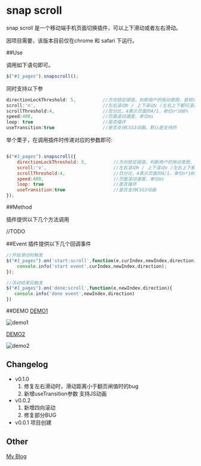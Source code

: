 snap scroll
=====

snap scroll 是一个移动端手机页面切换插件，可以上下滑动或者左右滑动。

因项目需要，该版本目前仅在chrome 和 safari 下运行。


##Use

调用如下语句即可。
```js
$("#J_pages").snapscroll();
```
同时支持以下参
```js
directionLockThreshold: 5,          //方向锁定阈值，判断用户的拖动意图，是倾向x方向拖动还是y方向
scroll:'n',                         //左右滚动h / 上下滚动v /左右上下都可滚动n
scrollThreshold:4,                  //百分比，4表示页面的4/1，单位n*100%
speed:400,                          //页面滚动速度，单位ms
loop: true                          //是否循环
useTransition:true                  //是否支持CSS3动画，默认是支持的
```

举个栗子，在调用插件时传递对应的参数即可:
```js

$("#J_pages").snapscroll({
    directionLockThreshold: 5,          //方向锁定阈值，判断用户的拖动意图，是倾向x方向拖动还是y方向
    scroll:'v',                         //左右滚动h / 上下滚动v /左右上下都可滚动n
    scrollThreshold:4,                  //百分比，4表示页面的4/1，单位n*100%
    speed:400,                          //页面滚动速度，单位ms
    loop: true                          //是否循环
    useTransition:true                  //是否支持CSS3动画
});

```

##Method

插件提供以下几个方法调用

//TODO

##Event
插件提供以下几个回调事件
```js
//开始滑动时触发
$("#J_pages").on('start:scroll',function(e,curIndex,newIndex,direction){
    console.info('start event',curIndex,newIndex,direction);
});

//活动结束后触发
$("#J_pages").on('done:scroll',function(e,newIndex,direction){
   console.info('done event',newIndex,direction)
})

```

##DEMO
[DEMO1](http://oos.me/zepto-SnapScroll/demo.html)

![demo1](https://baofen14787.github.com/zepto-SnapScroll/demo1.png)

[DEMO2](http://oos.me/zepto-SnapScroll/demo_jd_job.html)

![demo2](https://baofen14787.github.com/zepto-SnapScroll/demo2.png)
## Changelog
* v0.1.0
    1. 修复左右滑动时，滑动距离小于翻页闸值时的bug
    2. 新增useTransition参数 支持JS动画
* v0.0.2
    1. 新增四向滚动
    2. 修复部分BUG
* v0.0.1 项目创建

## Other
[My Blog](http://www.ghugo.com)

